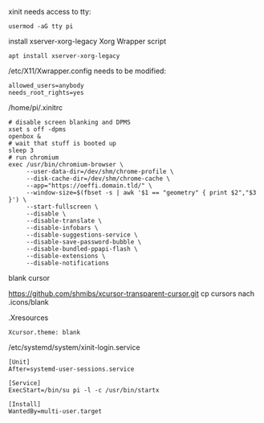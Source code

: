 xinit needs access to tty:

```
usermod -aG tty pi
```

install xserver-xorg-legacy Xorg Wrapper script

```
apt install xserver-xorg-legacy
```

/etc/X11/Xwrapper.config needs to be modified:

```
allowed_users=anybody
needs_root_rights=yes
```

/home/pi/.xinitrc

```
# disable screen blanking and DPMS
xset s off -dpms
openbox &
# wait that stuff is booted up
sleep 3
# run chromium
exec /usr/bin/chromium-browser \
     --user-data-dir=/dev/shm/chrome-profile \
     --disk-cache-dir=/dev/shm/chrome-cache \
     --app="https://oeffi.domain.tld/" \
     --window-size=$(fbset -s | awk '$1 == "geometry" { print $2","$3 }') \
     --start-fullscreen \
     --disable \
     --disable-translate \
     --disable-infobars \
     --disable-suggestions-service \
     --disable-save-password-bubble \
     --disable-bundled-ppapi-flash \
     --disable-extensions \
     --disable-notifications
```

blank cursor

https://github.com/shmibs/xcursor-transparent-cursor.git
cp cursors nach .icons/blank

.Xresources

```
Xcursor.theme: blank
```

/etc/systemd/system/xinit-login.service

```
[Unit]
After=systemd-user-sessions.service

[Service]
ExecStart=/bin/su pi -l -c /usr/bin/startx

[Install]
WantedBy=multi-user.target
```


